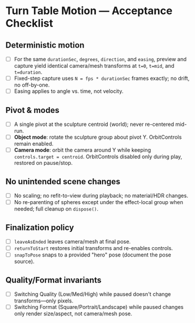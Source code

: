 # Turn Table Motion — Acceptance Checklist

## Deterministic motion
- [ ] For the same `durationSec`, `degrees`, `direction`, and `easing`, preview and capture yield identical camera/mesh transforms at `t=0`, `t=mid`, and `t=duration`.
- [ ] Fixed-step capture uses `N = fps * durationSec` frames exactly; no drift, no off-by-one.
- [ ] Easing applies to angle vs. time, not velocity.

## Pivot & modes
- [ ] A single pivot at the sculpture centroid (world); never re-centered mid-run.
- [ ] **Object mode**: rotate the sculpture group about pivot Y. OrbitControls remain enabled.
- [ ] **Camera mode**: orbit the camera around Y while keeping `controls.target = centroid`. OrbitControls disabled only during play, restored on pause/stop.

## No unintended scene changes
- [ ] No scaling; no refit-to-view during playback; no material/HDR changes.
- [ ] No re-parenting of spheres except under the effect-local group when needed; full cleanup on `dispose()`.

## Finalization policy
- [ ] `leaveAsEnded` leaves camera/mesh at final pose.
- [ ] `returnToStart` restores initial transforms and re-enables controls.
- [ ] `snapToPose` snaps to a provided "hero" pose (document the pose source).

## Quality/Format invariants
- [ ] Switching Quality (Low/Med/High) while paused doesn't change transforms—only pixels.
- [ ] Switching Format (Square/Portrait/Landscape) while paused changes only render size/aspect, not camera/mesh pose.
